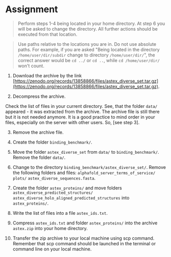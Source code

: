 # Assignment

> Perform steps 1-4 being located in your home directory. At step 6 you will be asked to change the directory. All further actions should be executed from that location. 
  
> Use paths relative to the locations you are in. Do not use absolute paths. For example, if you are asked "Being located in the directory `/home/user/dir/subdir` change to directory `/home/user/dir/`", the correct answer would be `cd ../` or `cd ..`, while `cd /home/user/dir/` won't count.

1. Download the archive by the link [https://zenodo.org/records/13858866/files/astex_diverse_set.tar.gz](https://zenodo.org/records/13858866/files/astex_diverse_set.tar.gz).

2. Decompress the archive. 

Check the list of files in your current directory. See, that the folder `data/` appeared - it was extracted from the archive. The archive file is still there but it is not needed anymore. It is a good practice to mind order in your files, especially on the server with other users. So, [see step 3].

3. Remove the archive file.

4. Create the folder `binding_benchmark/`.

5. Move the folder `astex_diverse_set` from `data/` to `binding_benchmark/`. Remove the folder `data/`.

6. Change to the directory `binding_benchmark/astex_diverse_set/`. Remove the following folders and files: `alphafold_server_terms_of_service/` `plots/` `astex_diverse_sequences.fasta`.

7. Create the folder `astex_proteins/` and move folders `astex_diverse_predicted_structures/` `astex_diverse_holo_aligned_predicted_structures` into `astex_proteins/`.

8. Write the list of files into a file `astex_ids.txt`.

9. Compress `astex_ids.txt` and folder `astex_proteins/` into the archive `astex.zip` into your home directory.

10. Transfer the zip archive to your local machine using scp command. Remember that scp command should be launched in the terminal or command line on your local machine.
